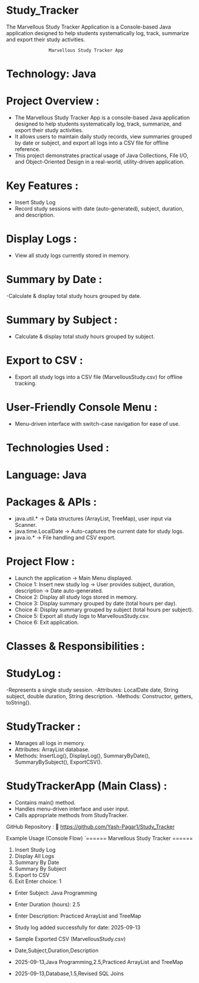 # Study_Tracker
The Marvellous Study Tracker Application is a Console-based Java application designed to help students systematically log, track, summarize and export their study activities.

                    Marvellous Study Tracker App
# Technology: Java

# Project Overview :
- The Marvellous Study Tracker App is a console-based Java application designed to help students systematically log, track, summarize, and export their study activities.
- It allows users to maintain daily study records, view summaries grouped by date or subject, and export all logs into a CSV file for offline reference.
- This project demonstrates practical usage of Java Collections, File I/O, and Object-Oriented Design in a real-world, utility-driven application.

# Key Features :
- Insert Study Log
- Record study sessions with date (auto-generated), subject, duration, and description.
  
# Display Logs :
- View all study logs currently stored in memory.
  
# Summary by Date :
-Calculate & display total study hours grouped by date.

# Summary by Subject :
- Calculate & display total study hours grouped by subject.
  
# Export to CSV :
- Export all study logs into a CSV file (MarvellousStudy.csv) for offline tracking.
  
# User-Friendly Console Menu :
- Menu-driven interface with switch-case navigation for ease of use.

# Technologies Used :
# Language: Java

# Packages & APIs :
- java.util.* → Data structures (ArrayList, TreeMap), user input via Scanner.
- java.time.LocalDate → Auto-captures the current date for study logs.
- java.io.* → File handling and CSV export.

# Project Flow :
- Launch the application → Main Menu displayed.
- Choice 1: Insert new study log → User provides subject, duration, description → Date auto-generated.
- Choice 2: Display all study logs stored in memory.
- Choice 3: Display summary grouped by date (total hours per day).
- Choice 4: Display summary grouped by subject (total hours per subject).
- Choice 5: Export all study logs to MarvellousStudy.csv.
- Choice 6: Exit application.

# Classes & Responsibilities :
# StudyLog :
-Represents a single study session.
-Attributes: LocalDate date, String subject, double duration, String description.
-Methods: Constructor, getters, toString().

# StudyTracker :
- Manages all logs in memory.
- Attributes: ArrayList<StudyLog> database.
- Methods: InsertLog(), DisplayLog(), SummaryByDate(), SummaryBySubject(), ExportCSV().
  
# StudyTrackerApp (Main Class) :
- Contains main() method.
- Handles menu-driven interface and user input.
- Calls appropriate methods from StudyTracker.

GitHub Repository : 
🔗 https://github.com/Yash-Pagar1/Study_Tracker

Example Usage (Console Flow)
`====== Marvellous Study Tracker ======
1. Insert Study Log
2. Display All Logs
3. Summary By Date
4. Summary By Subject
5. Export to CSV
6. Exit
Enter choice: 1

- Enter Subject: Java Programming
- Enter Duration (hours): 2.5
- Enter Description: Practiced ArrayList and TreeMap 
- Study log added successfully for date: 2025-09-13
- Sample Exported CSV (MarvellousStudy.csv)

- Date,Subject,Duration,Description
- 2025-09-13,Java Programming,2.5,Practiced ArrayList and TreeMap
- 2025-09-13,Database,1.5,Revised SQL Joins



